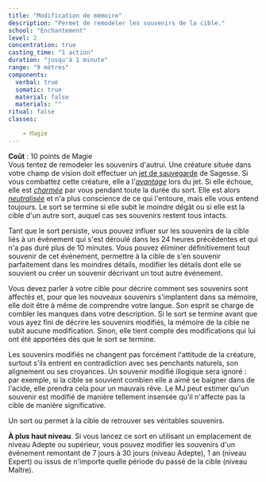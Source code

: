 ```yaml
---
title: "Modification de mémoire"
description: "Permet de remodeler les souvenirs de la cible."
school: "Enchantement"
level: 2
concentration: true
casting_time: "1 action"
duration: "jusqu'à 1 minute"
range: "9 mètres"
components:
  verbal: true
  somatic: true
  material: false
  materials: ""
ritual: false
classes:

    - Magie
---
```

**Coût** : 10 points de Magie  
Vous tentez de remodeler les souvenirs d'autrui. Une créature située dans votre champ de vision doit effectuer un [jet de sauvegarde](/utiliser-les-caracteristiques/#jets-de-sauvegarde) de Sagesse. Si vous combattez cette créature, elle a l'[_avantage_](/utiliser-les-caracteristiques/#avantage-et-desavantage) lors du jet. Si elle échoue, elle est [_charmée_](/gerer-la-sante-du-personnage/#charme) par vous pendant toute la durée du sort. Elle est alors [_neutralisée_](/gerer-la-sante-du-personnage/#neutralise) et n'a plus conscience de ce qui l'entoure, mais elle vous entend toujours. Le sort se termine si elle subit le moindre dégât ou si elle est la cible d'un autre sort, auquel cas ses souvenirs restent tous intacts.  

Tant que le sort persiste, vous pouvez influer sur les souvenirs de la cible liés à un événement qui s'est déroulé dans les 24 heures précédentes et qui n'a pas duré plus de 10 minutes. Vous pouvez éliminer définitivement tout souvenir de cet événement, permettre à la cible de s'en souvenir parfaitement dans les moindres détails, modifier les détails dont elle se souvient ou créer un souvenir décrivant un tout autre événement.  

Vous devez parler à votre cible pour décrire comment ses souvenirs sont affectés et, pour que les nouveaux souvenirs s'implantent dans sa mémoire, elle doit être à même de comprendre votre langue. Son esprit se charge de combler les manques dans votre description. Si le sort se termine avant que vous ayez fini de décrire les souvenirs modifiés, la mémoire de la cible ne subit aucune modification. Sinon, elle tient compte des modifications qui lui ont été apportées dès que le sort se termine.  

Les souvenirs modifiés ne changent pas forcément l'attitude de la créature, surtout s'ils entrent en contradiction avec ses penchants naturels, son alignement ou ses croyances. Un souvenir modifié illogique sera ignoré : par exemple, si la cible se souvient combien elle a aimé se baigner dans de l'acide, elle prendra cela pour un mauvais rêve. Le MJ peut estimer qu'un souvenir est modifié de manière tellement insensée qu'il n'affecte pas la cible de manière significative.  

Un sort <ST s="lever-une-malediction"/> ou <ST s="restauration-superieure"/> permet à la cible de retrouver ses véritables souvenirs.  

**À plus haut niveau**. Si vous lancez ce sort en utilisant un emplacement de niveau Adepte ou supérieur, vous pouvez modifier les souvenirs d'un événement remontant de 7 jours à 30 jours (niveau Adepte), 1 an (niveau Expert) ou issus de n'importe quelle période du passé de la cible (niveau Maître).  
